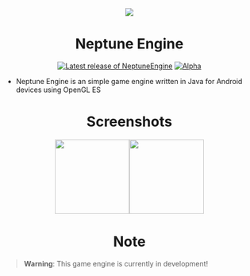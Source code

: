 <div align="center">
  <img src="https://github.com/FrioGitHub/NeptuneEngine/blob/master/resources/icon.png" />
  <h1>Neptune Engine</h1>

  <a href="https://github.com/FrioGitHub/NeptuneEngine/releases"><img alt="Latest release of NeptuneEngine" src="https://img.shields.io/github/v/release/FrioGitHub/NeptuneEngine?include_prereleases&label=latest%20release" ></a>
  <a href="https://github.com/mkenney/software-guides/blob/master/STABILITY-BADGES.md#alpha"><img src="https://img.shields.io/badge/stability-alpha-f4d03f.svg" alt="Alpha"></a>
</div>

 - Neptune Engine is an simple game engine written in Java for Android devices using OpenGL ES

<h1 align="center">Screenshots</h1>

<div align="center">
  <img src="https://github.com/FrioGitHub/NeptuneEngine/blob/master/resources/demo1.jpg" width="150px" /><img src="https://github.com/FrioGitHub/NeptuneEngine/blob/master/resources/demo2.jpg" width="150px" />
</div>

<h1 align="center">Note</h1>

> **Warning**:
> This game engine is currently in development!